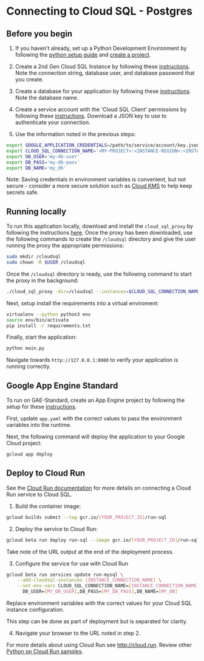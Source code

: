 # Connecting to Cloud SQL - Postgres

## Before you begin

1. If you haven't already, set up a Python Development Environment by following the [python setup guide](https://cloud.google.com/python/setup) and 
[create a project](https://cloud.google.com/resource-manager/docs/creating-managing-projects#creating_a_project).

1. Create a 2nd Gen Cloud SQL Instance by following these 
[instructions](https://cloud.google.com/sql/docs/postgres/create-instance). Note the connection 
string, database user, and database password that you create.

1. Create a database for your application by following these 
[instructions](https://cloud.google.com/sql/docs/postgres/create-manage-databases). Note the database
name. 

1. Create a service account with the 'Cloud SQL Client' permissions by following these 
[instructions](https://cloud.google.com/sql/docs/postgres/connect-external-app#4_if_required_by_your_authentication_method_create_a_service_account).
Download a JSON key to use to authenticate your connection. 

1. Use the information noted in the previous steps:
```bash
export GOOGLE_APPLICATION_CREDENTIALS=/path/to/service/account/key.json
export CLOUD_SQL_CONNECTION_NAME='<MY-PROJECT>:<INSTANCE-REGION>:<INSTANCE-NAME>'
export DB_USER='my-db-user'
export DB_PASS='my-db-pass'
export DB_NAME='my_db'
```
Note: Saving credentials in environment variables is convenient, but not secure - consider a more
secure solution such as [Cloud KMS](https://cloud.google.com/kms/) to help keep secrets safe.

## Running locally

To run this application locally, download and install the `cloud_sql_proxy` by
following the instructions [here](https://cloud.google.com/sql/docs/mysql/sql-proxy#install). Once the proxy has been downloaded, use the following commands to create the `/cloudsql`
directory and give the user running the proxy the appropriate permissions:
```bash
sudo mkdir /cloudsql
sudo chown -R $USER /cloudsql
```

Once the `/cloudsql` directory is ready, use the following command to start the proxy in the
background:
```bash
./cloud_sql_proxy -dir=/cloudsql --instances=$CLOUD_SQL_CONNECTION_NAME --credential_file=$GOOGLE_APPLICATION_CREDENTIALS
```

Next, setup install the requirements into a virtual enviroment:
```bash
virtualenv --python python3 env
source env/bin/activate
pip install -r requirements.txt
```

Finally, start the application:
```bash
python main.py
```

Navigate towards `http://127.0.0.1:8080` to verify your application is running correctly.

## Google App Engine Standard

To run on GAE-Standard, create an App Engine project by following the setup for these 
[instructions](https://cloud.google.com/appengine/docs/standard/python3/quickstart#before-you-begin).

First, update `app.yaml` with the correct values to pass the environment 
variables into the runtime.

Next, the following command will deploy the application to your Google Cloud project:
```bash
gcloud app deploy
```

## Deploy to Cloud Run

See the [Cloud Run documentation](https://cloud.google.com/sql/docs/postgres/connect-run)
for more details on connecting a Cloud Run service to Cloud SQL.

1. Build the container image:

```sh
gcloud builds submit --tag gcr.io/[YOUR_PROJECT_ID]/run-sql
```

2. Deploy the service to Cloud Run:

```sh
gcloud beta run deploy run-sql --image gcr.io/[YOUR_PROJECT_ID]/run-sql
```

Take note of the URL output at the end of the deployment process.

3. Configure the service for use with Cloud Run

```sh
gcloud beta run services update run-mysql \
    --add-cloudsql-instances [INSTANCE_CONNECTION_NAME] \
    --set-env-vars CLOUD_SQL_CONNECTION_NAME=[INSTANCE_CONNECTION_NAME],\
      DB_USER=[MY_DB_USER],DB_PASS=[MY_DB_PASS],DB_NAME=[MY_DB]
```
Replace environment variables with the correct values for your Cloud SQL
instance configuration.

This step can be done as part of deployment but is separated for clarity.

4. Navigate your browser to the URL noted in step 2.

For more details about using Cloud Run see http://cloud.run.
Review other [Python on Cloud Run samples](../../../run/).